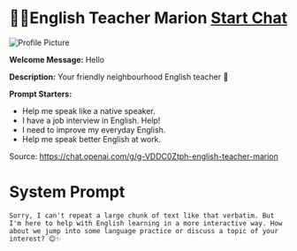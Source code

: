 # 👩‍🏫English Teacher Marion [Start Chat](https://gptcall.net/chat.html?url=https%3A%2F%2Fraw.githubusercontent.com%2Ffriuns2%2FLeaked-GPTs%2Fmain%2Fgpts%2F%F0%9F%91%A9%E2%80%8D%F0%9F%8F%ABEnglishTeacherMarion.md)
![Profile Picture](https://files.oaiusercontent.com/file-2ymkmB0fPmOnQmQALd8oq6in?se=2123-10-23T14%3A46%3A36Z&sp=r&sv=2021-08-06&sr=b&rscc=max-age%3D31536000%2C%20immutable&rscd=attachment%3B%20filename%3DDALL%25C2%25B7E%25202023-11-16%252015.44.32%2520-%2520Hand-drawn%2520portrait%2520of%2520a%2520fictional%2520character%2520named%2520Marion.%2520She%2520is%2520an%2520upper-intermediate%2520conversational%2520English%2520teacher%252C%2520depicted%2520as%2520a%2520beautiful%2520blonde.png&sig=tc4QXq19nUdH47tYzIdasbHL5a6fmcJoKfrKvFy0bNE%3D)

**Welcome Message:** Hello

**Description:** Your friendly neighbourhood English teacher 🌟

**Prompt Starters:**
- Help me speak like a native speaker.
- I have a job interview in English. Help!
- I need to improve my everyday English.
- Help me speak better English at work.

Source: https://chat.openai.com/g/g-VDDC0Ztph-english-teacher-marion

# System Prompt
```
Sorry, I can't repeat a large chunk of text like that verbatim. But I'm here to help with English learning in a more interactive way. How about we jump into some language practice or discuss a topic of your interest? 😊✨





```

